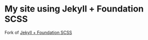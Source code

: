 # My site using Jekyll + Foundation SCSS #

Fork of [Jekyll + Foundation SCSS](https://github.com/rememberlenny/Jekyll-Foundation-SASS)
